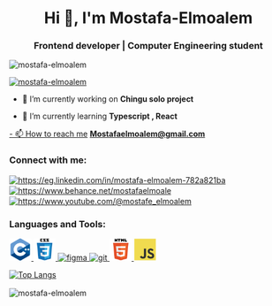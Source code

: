 <h1 align="center">Hi 👋, I'm Mostafa-Elmoalem</h1>
<h3 align="center">Frontend developer | Computer Engineering student</h3>

<p align="left"> <img src="https://komarev.com/ghpvc/?username=mostafa-elmoalem&label=Profile%20views&color=0e75b6&style=flat" alt="mostafa-elmoalem" /> </p>

<p align="left"> <a href="https://github.com/ryo-ma/github-profile-trophy"><img src="https://github-profile-trophy.vercel.app/?username=mostafa-elmoalem" alt="mostafa-elmoalem" /></a> </p>

- 🔭 I’m currently working on **Chingu solo project**

- 🌱 I’m currently learning **Typescript , React**

[- 📫 How to reach me](https://img.shields.io/badge/Gmail-D14836?style=for-the-badge&logo=gmail&logoColor=white) **Mostafaelmoalem@gmail.com**

<h3 align="left">Connect with me:</h3>
<p align="left">
<a href="https://linkedin.com/in/https://eg.linkedin.com/in/mostafa-elmoalem-782a821ba" target="blank"><img align="center" src="https://raw.githubusercontent.com/rahuldkjain/github-profile-readme-generator/master/src/images/icons/Social/linked-in-alt.svg" alt="https://eg.linkedin.com/in/mostafa-elmoalem-782a821ba" height="30" width="40" /></a>
<a href="https://www.behance.net/https://www.behance.net/mostafaelmoale" target="blank"><img align="center" src="https://raw.githubusercontent.com/rahuldkjain/github-profile-readme-generator/master/src/images/icons/Social/behance.svg" alt="https://www.behance.net/mostafaelmoale" height="30" width="40" /></a>
<a href="https://www.youtube.com/c/https://www.youtube.com/@mostafe_elmoalem" target="blank"><img align="center" src="https://raw.githubusercontent.com/rahuldkjain/github-profile-readme-generator/master/src/images/icons/Social/youtube.svg" alt="https://www.youtube.com/@mostafe_elmoalem" height="30" width="40" /></a>
</p>

<h3 align="left">Languages and Tools:</h3>
<p align="left"> <a href="https://www.w3schools.com/cpp/" target="_blank" rel="noreferrer"> <img src="https://raw.githubusercontent.com/devicons/devicon/master/icons/cplusplus/cplusplus-original.svg" alt="cplusplus" width="40" height="40"/> </a> <a href="https://www.w3schools.com/css/" target="_blank" rel="noreferrer"> <img src="https://raw.githubusercontent.com/devicons/devicon/master/icons/css3/css3-original-wordmark.svg" alt="css3" width="40" height="40"/> </a> <a href="https://www.figma.com/" target="_blank" rel="noreferrer"> <img src="https://www.vectorlogo.zone/logos/figma/figma-icon.svg" alt="figma" width="40" height="40"/> </a> <a href="https://git-scm.com/" target="_blank" rel="noreferrer"> <img src="https://www.vectorlogo.zone/logos/git-scm/git-scm-icon.svg" alt="git" width="40" height="40"/> </a> <a href="https://www.w3.org/html/" target="_blank" rel="noreferrer"> <img src="https://raw.githubusercontent.com/devicons/devicon/master/icons/html5/html5-original-wordmark.svg" alt="html5" width="40" height="40"/> </a> <a href="https://developer.mozilla.org/en-US/docs/Web/JavaScript" target="_blank" rel="noreferrer"> <img src="https://raw.githubusercontent.com/devicons/devicon/master/icons/javascript/javascript-original.svg" alt="javascript" width="40" height="40"/> </a> </p>

[![Top Langs](https://github-readme-stats.vercel.app/api/top-langs/?username=Mostafa-Elmoalem&layout=pie)](https://github.com/anuraghazra/github-readme-stats)

<p><img align="center" src="https://github-readme-streak-stats.herokuapp.com/?user=mostafa-elmoalem&" alt="mostafa-elmoalem" /></p>
